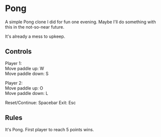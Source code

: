 Pong
====

A simple Pong clone I did for fun one evening. Maybe I'll do something with this
in the not-so-near future.

It's already a mess to upkeep.

Controls
--------

Player 1:   
        Move paddle up: W  
        Move paddle down: S

Player 2:  
        Move paddle up: O  
        Move paddle down: L  

Reset/Continue: Spacebar
Exit: Esc

Rules
-----

It's Pong. First player to reach 5 points wins.
